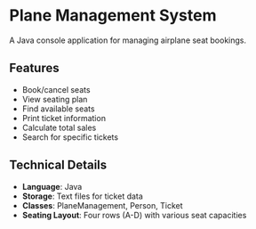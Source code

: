 # Plane Management System

A Java console application for managing airplane seat bookings.

## Features

- Book/cancel seats
- View seating plan
- Find available seats
- Print ticket information
- Calculate total sales
- Search for specific tickets

## Technical Details

- **Language**: Java
- **Storage**: Text files for ticket data
- **Classes**: PlaneManagement, Person, Ticket
- **Seating Layout**: Four rows (A-D) with various seat capacities
